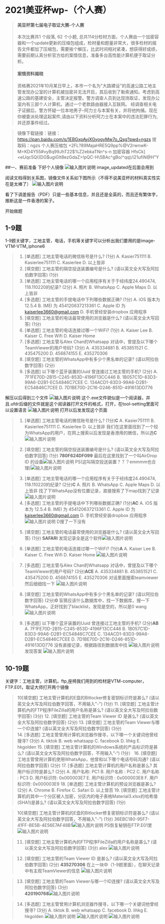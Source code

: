 


# 2021美亚杯wp-（个人赛）
>#### 美亚杯第七届电子取证大赛-个人赛
>本次比赛共1 个段落, 62 个小题, 总共114分检材方面，个人赛由一个加密容器和一个update更新的压缩包组成，检材量和题量非常大，很多检材的报告文件都加了压缩包，需要挨个解压，比武时间相对紧凑，想获得好成绩，需要前期认真分析官方给的案情信息，准备多台高性能计算机便于取证分析。
>#### 案情资料揭晓
>资格赛2021年10月某日早上，本市一个名为"大路建设"的高速公路工地主管发现办公室的计算机被加密并无法开启，其后收到了勒索通知。考虑到高速公路的基建安全，主管决定报警。警方调查人员到达现场取证，发现办公室内有三部个人计算机，通过一个老款路由器接入互联网。
经调查相关电子证据后，警方怀疑一位本地男子–阿力士与本案有关，并将他拘捕。现在你被委派处理这起案件,请由以下资料分析阿力士在本案中的违法犯罪行为, 并还原事件经过。

>镜像下载链接：链接：https://pan.baidu.com/s/1EBGxpAyjXGyogyMw7o_Qsg?pwd=ngzs
>提取码：ngzs
>个人赛压缩包
>+2FL?89MajaHRE5Q9pp%@V2rwnwK-M=KD4Y55#vyBq99JhT22$%Z2ebkaTNn^s-n
>加密容器
>HfsCk]<eUqc5Q{(DG$ugiGlt8ezGdaZ>!pQC-H\5BAc^gBo/^qq)/i21ufiN@H"Y


##一、赛前准备
下好个人镜像
![输入图片说明](/imgs/2022-11-02/pRFC72ZuqrE6YXSV.png)
image_updated在后面会用到


阅读文档得到关系图，镜像文件关系如下图所示（不得不说美亚杯的材料真实性实在是太棒了）
![输入图片说明](/imgs/2022-11-03/Qu9yP4xGBMMeip9g.jpeg)

看了下调差报告（PDF）只是一些基本信息，并且还是全英的，而且还有繁体字，推断这是一件香港的案子。

开始做题

## 1-9题
1-9题关键字，工地主管，电话，手机等关键字可以分析出我们要用的是image-VTM-VTM_iphone6
>1. [单选题] 工地主管电话的微信账号是什么? (1分)
A. Kasier751111
B. Kasierlee751111
C. Kasierlee
D. 以上皆非
>2. [填空题] 工地主管的隔空投送装置编号是什么? (请以英文全大写及阿拉伯数字回答) (1分)
> 3. [单选题] 工地主管电话的哪一个应用程序有关于于经纬度24.490474, 118.110220的纪录? (2分)
A. 照片
B. WhatsApp
C. Apple Maps
D. 以上皆非
>4. [多选题] 工地主管的手提电话中下列哪些数据正确? (1分)
A. iOS 版本为 12.5.4
B. IMEI 为 454120637213361
C. Apple ID 为 kaiserlee3660@gmail.com
D. 手机曾经安装dropbox 应用程序
>5. [填空题] 工地主管的电话最常使用的浏览器是什么? (请以英文全大写回答) (1分)
>6. [单选题] 工地主管的电话连接过哪一个WiFi? (1分)
A. Kaiser Lee
B. Kaiser
C. Free Wifi
D. Kaiser Home
>7. [多选题] 工地主管与Alex Chan的Whatsapp 对话中，曾提及以下哪个TeamViewer的用户号码? (3分)
A. 435334881
B. 453851521
C. 435475200
D. 456874155
E. 435270306
>8. [填空题] 工地主管的WhatsApp中有多少个黑名单的记录? (请以阿拉伯数字回答) (2分)
>9. [多选题] 以下哪个蓝牙装置的Uuid 曾连接过工地主管的手机? (2分)
A. 7F1FE70D-2B15-C245-853D-4196F13CC446
B. 1B057C1D-83D3-99A6-D2B1-EC54846C7CEE
C. 134ACD1-83D3-99A6-D2B1-EC54846C7CEE
D. 7D1BE70D-2C16-D246-851D-491613DD776

解压以后得到三个文件
![输入图片说明](/imgs/2022-11-03/p0RlE1hya2BwADgc.png)
这个.exe文件貌似是一个阅读器，并且.ufdr后缀的文件就是这个阅读器打开文件的格式，打开，在tool-setting里面可以设置语言
![输入图片说明](/imgs/2022-11-03/qJRFYVPaJJnOT4VZ.png)
打开以后发发现这个页面
>1. [单选题] 工地主管电话的微信账号是什么? (1分)**C**
A. Kasier751111
B. Kasierlee751111
C. Kasierlee
D. 以上皆非
我们在这里面找到了一个较为WhatsApp的用户，在网上搜索以后发现是香港用的微信，所以选**C**
![输入图片说明](/imgs/2022-11-03/U9E7DnXnCLICcklq.png)

>2. [填空题] 工地主管的隔空投送装置编号是什么? (请以英文全大写及阿拉伯数字回答) (1分)
>**780F624DF099**
>最后在这里找到了一个叫AirDrop ID 的设备![输入图片说明](/imgs/2022-11-03/2rKck55V2XmD2Qaj.png)
>PS(这叫隔空投送装置？？？emmmm也合理)![输入图片说明](/imgs/2022-11-03/0ja2XfEhIzEMCqpS.png)

>3. [单选题] 工地主管电话的哪一个应用程序有关于于经纬度24.490474, 118.110220的纪录? (2分)**C**
A. 照片
B. WhatsApp
C. Apple Maps
D. 以上皆非
找了下WhatsApp没有位置记录，直接搜索了下map找到了记录
![输入图片说明](/imgs/2022-11-03/HxMeSoVNWnG1GWNs.png)
>4. [多选题] 工地主管的手提电话中下列哪些数据正确? (1分)**AC**
A. iOS 版本为 12.5.4
B. IMEI 为 454120637213361
C. Apple ID 为 kaiserlee3660@gmail.com
D. 手机曾经安装dropbox 应用程序
![输入图片说明](/imgs/2022-11-03/Q7kDAXbZ41nePPke.png)
D搜了一下没有

>5. [填空题] 工地主管的电话最常使用的浏览器是什么? (请以英文全大写回答) (1分)
>**SAFARI**
>发现记录全是这个软件![输入图片说明](/imgs/2022-11-03/pL0f2GEGPZEYaahl.png)

>6. [单选题] 工地主管的电话连接过哪一个WiFi? (1分)**A**
A. Kaiser Lee
B. Kaiser
C. Free Wifi
D. Kaiser Home
>![输入图片说明](/imgs/2022-11-03/yhsJPEvL6nm1bLiY.png)

>7. [多选题] 工地主管与Alex Chan的Whatsapp 对话中，曾提及以下哪个TeamViewer的用户号码? (3分)**ACE**
A. 435334881
B. 453851521
C. 435475200
D. 456874155
E. 435270306
>对话里面搜索teamviewer然后细细找一下
![输入图片说明](/imgs/2022-11-03/NLnKhBiX3gLy0ruG.png)

>8. [填空题] 工地主管的WhatsApp中有多少个黑名单的记录? (请以阿拉伯数字回答) (2分)**0**
>盲猜应该什么数据库中，找一下数据库，搜一下WhatsApp，正好找到了blacklist，发现是空的，所以是0
>wang![输入图片说明](/imgs/2022-11-03/9X15iLdLI2HZW5xy.png)

>9. [多选题] 以下哪个蓝牙装置的Uuid 曾连接过工地主管的手机? (2分)**AB**
A. 7F1FE70D-2B15-C245-853D-4196F13CC446
B. 1B057C1D-83D3-99A6-D2B1-EC54846C7CEE
C. 134ACD1-83D3-99A6-D2B1-EC54846C7CEE
D. 7D1BE70D-2C16-D246-851D-491613DD776
>没有直接记录，根据路径到数据库中找
![输入图片说明](/imgs/2022-11-03/LznlgNsfcJkxo5Hf.png)
发现答案
![输入图片说明](/imgs/2022-11-03/ETWLfqhYfHT6JAwE.png)

## 10-19题
关键字：工地主管，计算机，ftp,座椅我们用到的检材是VTM-computer，FTP.E01，取证大师打开两个镜像
>10[填空题] 工地主管计算机的E盘的Bitlocker修复密钥标识符是甚么? (请以英文全大写及阿拉伯数字回答，不用输入"-") (1分)
>11. [填空题] 工地主管计算机內的FTP程序FileZilla的用户名称是甚么? (请以英文全大写及阿拉伯数字回答) (3分)
>12. [填空题] 工地主管的Team Viewer ID 是甚么? (请以英文全大写及阿拉伯数字回答) (2分)
>13. [填空题] 工地主管的Team Viewer与哪一个ID连接? (请以英文全大写及阿拉伯数字回答) (3分)  
>14. [多选题] 工地主管曾用计算机浏览器作搜寻，以下哪一个关键词他曾经搜寻? (3分)
A. tiktok
B. web whatsapp
C. facebook
D. lihkg
E. hkgolden
>15. [填空题] 工地主管计算机的Windows系统的产品标识符是甚么? (请以英文全大写及阿拉伯数字回答，不用输入”-“) (1分）
>16. [填空题] 工地主管曾用计算机使用WhatsApp，他曾和以下哪个电话号码沟通? (请以阿拉伯数字回答) (2分)
>17. [多选题] 工地主管计算机的用户名称是甚么? 其用户标识符是甚么? (2分)
A. 用户名称: PC1
B. 用户名称 : PC2
C. 用户名称 : PC3
D. 用户标识符: 0x000003E7
E. 用户标识符 : 0x000003E8
F. 用户标识符: 0x000003E9
>18. [单选题] 工地主管计算机的预设浏览器是甚么? (2分)
A. Chrome
B. Firefox
C. Safari
D. 以上皆否
>19. [填空题] 工地主管计算机的其中一个分区被人加密，分区内的电子表格Material3.xlsx的哈希值(SHA1)是甚么? (请以英文全大写及阿拉伯数字回答) (1分)

>10[填空题] 工地主管计算机的E盘的Bitlocker修复密钥标识符是甚么? (请以英文全大写及阿拉伯数字回答，不用输入"-") (1分)
>36EBC180-95F7-41FF-BE5B-4E56E7AF48B1![输入图片说明](/imgs/2022-11-03/GJiSZGv7TCKUSaPL.png)
>PS恢复秘钥在FTP.E01里
>![输入图片说明](/imgs/2022-11-03/MGCBA9nSpqLxyQ3N.png)

>11. [填空题] 工地主管计算机內的FTP程序FileZilla的用户名称是甚么? (请以英文全大写及阿拉伯数字回答) (3分)
>alex
>![输入图片说明](/imgs/2022-11-03/IsbkQjtvCP38ck28.png)

>12. [填空题] 工地主管的Team Viewer ID 是甚么? (请以英文全大写及阿拉伯数字回答) (2分)
>**435270306**
>在上一块中（1-9题里面），在聊天记录中有主观TeamViewer的信息
>![输入图片说明](/imgs/2022-11-03/wSYmM8thN27RLK6C.png)

>13. [填空题] 工地主管的Team Viewer与哪一个ID连接? (请以英文全大写及阿拉伯数字回答) (3分)  
>**420190768**![输入图片说明](/imgs/2022-11-03/8vj0pJTPTQHS8aqr.png)

>14. [多选题] 工地主管曾用计算机浏览器作搜寻，以下哪一个关键词他曾经搜寻? (3分)
A. tiktok
B. web whatsapp
C. facebook
D. lihkg
E. hkgolden
![输入图片说明](/imgs/2022-11-03/LS1sy6ndC1vH1xV2.png)
![输入图片说明](/imgs/2022-11-03/79wHr1CcflqqTNq4.png)
![输入图片说明](/imgs/2022-11-03/0BNorC5GJ477Ca7t.png)

<!--stackedit_data:
eyJoaXN0b3J5IjpbLTg1MzcwNDIsMTMyMzU5Mjk0MSw0MDU4OD
g5OTMsMTI0OTE2NDA1NSw0MzUxMzM0NjcsLTE2MTI4MjM1MzMs
MTg2NzIyMTc4NywtMTQ4NDg4NzI1MSwxODk1MDUyMTk5LDEwMj
AxNDQwMTgsNzYxNjE0NTgzXX0=
-->